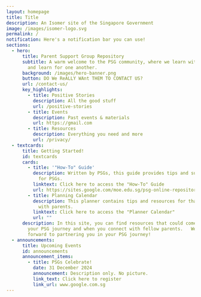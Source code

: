 ```yaml
---
layout: homepage
title: Title
description: An Isomer site of the Singapore Government
image: /images/isomer-logo.svg
permalink: /
notification: Here's a notification bar you can use!
sections:
  - hero:
      title: Parent Support Group Repository
      subtitle: A warm welcome to the PSG community, where we learn with, learn from
        and learn for one another.
      background: /images/hero-banner.png
      button: DO We ReALLY WAnt THEM TO CONTACT US?
      url: /contact-us/
      key_highlights:
        - title: Positive Stories
          description: All the good stuff
          url: /positive-stories
        - title: Events
          description: Past events & materials
          url: https://gmail.com
        - title: Resources
          description: Everything you need and more
          url: /privacy/
  - textcards:
      title: Getting Started!
      id: textcards
      cards:
        - title: '"How-To" Guide'
          description: Written by PSGs, this guide provides tips and suggested guidelines
            for PSGs.
          linktext: Click here to access the "How-To" Guide
          url: https://sites.google.com/moe.edu.sg/psg-online-repository/psg-guides#h.62345dq6v70t
        - title: Planning Calendar
          description: This planner contains tips and resources for that can be shared
            with parents.
          linktext: Click here to access the "Planner Calendar"
          url: ""
      description: In this site, you can find resources that could come in useful in
        your PSG journey and when you connect with fellow parents.   We look
        forward to partnering you in your PSG journey!
  - announcements:
      title: Upcoming Events
      id: announcements
      announcement_items:
        - title: PSGs Celebrate!
          date: 31 December 2024
          announcement: Description only. No picture.
          link_text: Click here to register
          link_url: www.google.com.sg
---
```

